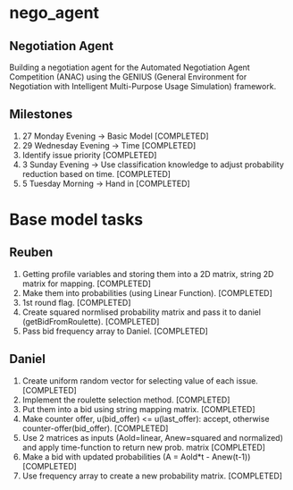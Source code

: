 # nego_agent
## Negotiation Agent

Building a negotiation agent for the Automated Negotiation Agent Competition (ANAC) using the GENIUS (General Environment for Negotiation with Intelligent Multi-Purpose Usage Simulation) framework.

## Milestones

1) 27 Monday Evening -> Basic Model [COMPLETED]
2) 29 Wednesday Evening -> Time [COMPLETED]
3) Identify issue priority [COMPLETED]
3) 3 Sunday Evening -> Use classification knowledge to adjust probability reduction based on time. [COMPLETED]
4) 5 Tuesday Morning -> Hand in [COMPLETED]

# Base model tasks

## Reuben

1) Getting profile variables and storing them into a 2D matrix, string 2D matrix for mapping. [COMPLETED]
2) Make them into probabilities (using Linear Function). [COMPLETED]
3) 1st round flag. [COMPLETED]
4) Create squared normlised probability matrix and pass it to daniel (getBidFromRoulette). [COMPLETED]
5) Pass bid frequency array to Daniel. [COMPLETED]

## Daniel

1) Create uniform random vector for selecting value of each issue. [COMPLETED]
2) Implement the roulette selection method. [COMPLETED]
3) Put them into a bid using string mapping matrix. [COMPLETED]
4) Make counter offer, u(bid_offer) <= u(last_offer): accept, otherwise counter-offer(bid_offer). [COMPLETED]
5) Use 2 matrices as inputs (Aold=linear, Anew=squared and normalized) and apply time-function to return new prob. matrix [COMPLETED]
6) Make a bid with updated probabilities (A = Aold*t - Anew(t-1)) [COMPLETED]
7) Use frequency array to create a new probability matrix. [COMPLETED]
